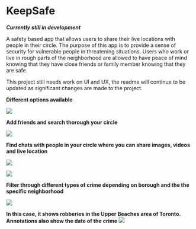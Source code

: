 # KeepSafe
***Currently still in development***

A safety based app that allows users to share their live locations with people in their circle. The purpose of this app is to provide a sense of security for vulnerable people in threatening situations. Users who work or live in rough parts of the neighborhood are allowed to have peace of mind knowing that they have close friends or family member knowing that they are safe.



This project still needs work on UI and UX, the readme will continue to be updated as significant changes are made to the project.




**Different options available**

![](screenshots/HomePage.png)




**Add friends and search thorough your circle**

![](screenshots/MyCircleView.png)



**Find chats with people in your circle where you can share images, videos and live location**

![](screenshots/ChatView.png)

![](screenshots/MessagevIEW.png)



**Filter through different types of crime depending on borough and the the specific neighborhood**

![](screenshots/FilterView.png)



**In this case, it shows robberies in the Upper Beaches area of Toronto. Annotations also show the date of the crime**
![](screenshots/SOSButton.png)


